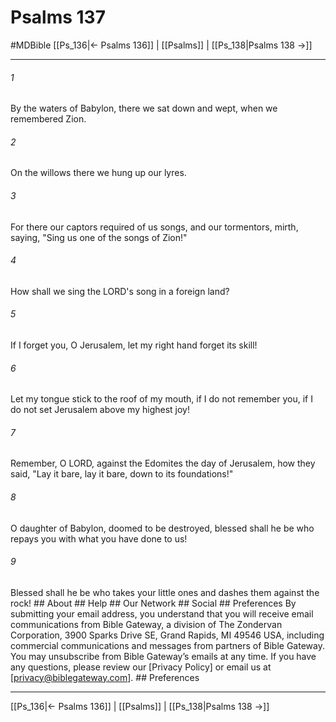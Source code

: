 # Psalms 137
#MDBible
[[Ps_136|← Psalms 136]] | [[Psalms]] | [[Ps_138|Psalms 138 →]]

***




###### 1 

By the waters of Babylon, there we sat down and wept, when we remembered Zion. 



###### 2 

On the willows there we hung up our lyres. 



###### 3 

For there our captors required of us songs, and our tormentors, mirth, saying, "Sing us one of the songs of Zion!" 



###### 4 

How shall we sing the LORD's song in a foreign land? 



###### 5 

If I forget you, O Jerusalem, let my right hand forget its skill! 



###### 6 

Let my tongue stick to the roof of my mouth, if I do not remember you, if I do not set Jerusalem above my highest joy! 



###### 7 

Remember, O LORD, against the Edomites the day of Jerusalem, how they said, "Lay it bare, lay it bare, down to its foundations!" 



###### 8 

O daughter of Babylon, doomed to be destroyed, blessed shall he be who repays you with what you have done to us! 



###### 9 

Blessed shall he be who takes your little ones and dashes them against the rock! ## About ## Help ## Our Network ## Social ## Preferences By submitting your email address, you understand that you will receive email communications from Bible Gateway, a division of The Zondervan Corporation, 3900 Sparks Drive SE, Grand Rapids, MI 49546 USA, including commercial communications and messages from partners of Bible Gateway. You may unsubscribe from Bible Gateway&rsquo;s emails at any time. If you have any questions, please review our [Privacy Policy] or email us at [privacy@biblegateway.com]. ## Preferences

***

[[Ps_136|← Psalms 136]] | [[Psalms]] | [[Ps_138|Psalms 138 →]]
